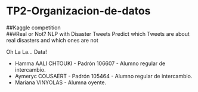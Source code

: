 # TP2-Organizacion-de-datos  
##Kaggle competition  
###Real or Not? NLP with Disaster Tweets Predict which Tweets are about real disasters and which ones are not  


Oh La La... Data!  
* Hamma AALI CHTOUKI - Padrón 106607 - Alumno regular de intercambio.  
* Aymeryc COUSAERT - Padrón 105464 - Alumno regular de intercambio.  
* Mariana VINYOLAS - Alumna oyente.
